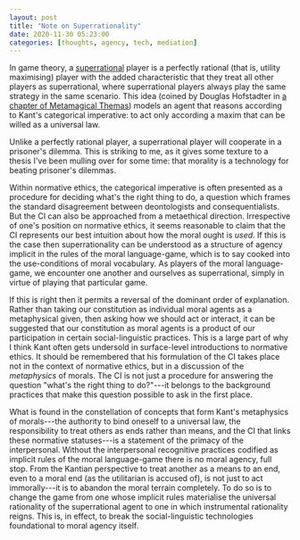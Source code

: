 ```yaml
---
layout: post
title: "Note on Superrationality"
date: 2020-11-30 05:23:00
categories: [thoughts, agency, tech, mediation]
---
```


In game theory, a [superrational](https://en.wikipedia.org/wiki/Superrationality) player is a perfectly rational (that is, utility maximising) player with the added characteristic that they treat all other players as superrational, where superrational players always play the same strategy in the same scenario. This idea (coined by Douglas Hofstadter in [a chapter of Metamagical Themas](https://www.gwern.net/docs/xrisks/1985-hofstadter#dilemmas-for-superrational-thinkers-leading-up-to-a-luring-lottery)) models an agent that reasons according to Kant's categorical imperative: to act only according a maxim that can be willed as a universal law.

Unlike a perfectly rational player, a superrational player will cooperate in a prisoner's dilemma. This is striking to me, as it gives some texture to a thesis I've been mulling over for some time: that morality is a technology for beating prisoner's dilemmas.

Within normative ethics, the categorical imperative is often presented as a procedure for deciding what's the right thing to do, a question which frames the standard disagreement between deontologists and consequentialists. But the CI can also be approached from a metaethical direction. Irrespective of one's position on normative ethics, it seems reasonable to claim that the CI represents our best intuition about how the moral ought is _used_. If this is the case then superrationality can be understood as a structure of agency implicit in the rules of the moral language-game, which is to say cooked into the use-conditions of moral vocabulary. As players of the moral language-game, we encounter one another and ourselves as superrational, simply in virtue of playing that particular game.

If this is right then it permits a reversal of the dominant order of explanation. Rather than taking our constitution as individual moral agents as a metaphysical given, then asking how we should act or interact, it can be suggested that our constitution as moral agents is a product of our participation in certain social-linguistic practices. This is a large part of why I think Kant often gets undersold in surface-level introductions to normative ethics. It should be remembered that his formulation of the CI takes place not in the context of normative ethics, but in a discussion of the _metaphysics_ of morals. The CI is not just a procedure for answering the question "what's the right thing to do?"---it belongs to the background practices that make this question possible to ask in the first place.

What is found in the constellation of concepts that form Kant's metaphysics of morals---the authority to bind oneself to a universal law, the responsibility to treat others as ends rather than means, and the CI that links these normative statuses---is a statement of the primacy of the interpersonal. Without the interpersonal recognitive practices codified as implicit rules of the moral language-game there is no moral agency, full stop. From the Kantian perspective to treat another as a means to an end, even to a moral end (as the utilitarian is accused of), is not just to act immorally---it is to abandon the moral terrain completely. To do so is to change the game from one whose implicit rules materialise the universal rationality of the superrational agent to one in which instrumental rationality reigns. This is, in effect, to break the social-linguistic technologies foundational to moral agency itself. 
